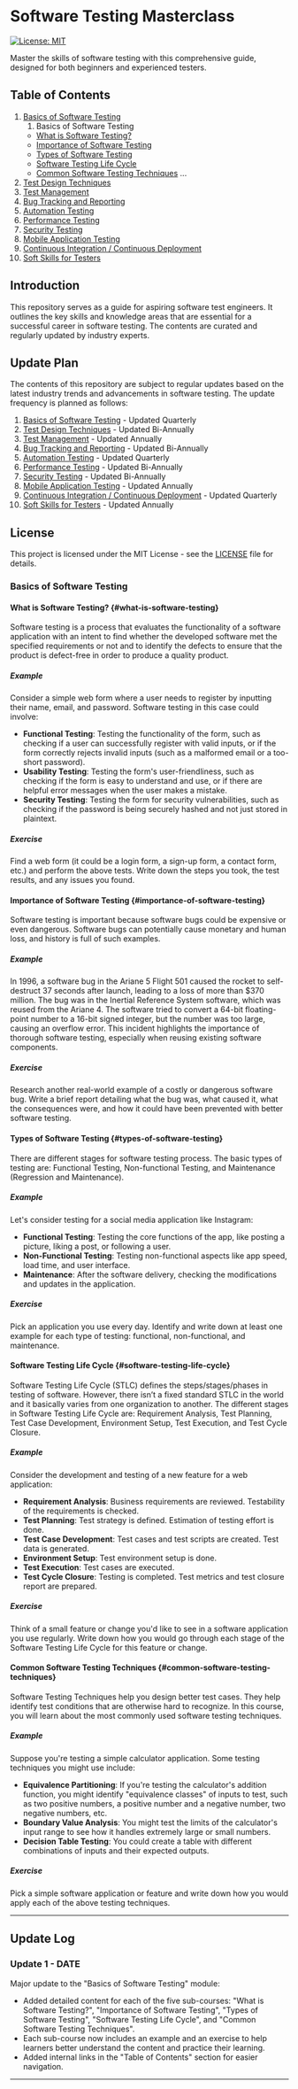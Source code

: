 # Software Testing Masterclass

[![License: MIT](https://img.shields.io/badge/License-MIT-yellow.svg)](https://opensource.org/licenses/MIT)

Master the skills of software testing with this comprehensive guide, designed for both beginners and experienced testers.

## Table of Contents

1. [Basics of Software Testing](./BasicsOfSoftwareTesting)
   1. Basics of Software Testing
    - [What is Software Testing?](#what-is-software-testing)
    - [Importance of Software Testing](#importance-of-software-testing)
    - [Types of Software Testing](#types-of-software-testing)
    - [Software Testing Life Cycle](#software-testing-life-cycle)
    - [Common Software Testing Techniques](#common-software-testing-techniques)
...
3. [Test Design Techniques](./TestDesignTechniques)
4. [Test Management](./TestManagement)
5. [Bug Tracking and Reporting](./BugTrackingAndReporting)
6. [Automation Testing](./AutomationTesting)
7. [Performance Testing](./PerformanceTesting)
8. [Security Testing](./SecurityTesting)
9. [Mobile Application Testing](./MobileApplicationTesting)
10. [Continuous Integration / Continuous Deployment](./ContinuousIntegrationContinuousDeployment)
11. [Soft Skills for Testers](./SoftSkillsForTesters)

## Introduction

This repository serves as a guide for aspiring software test engineers. It outlines the key skills and knowledge areas that are essential for a successful career in software testing. The contents are curated and regularly updated by industry experts.

## Update Plan

The contents of this repository are subject to regular updates based on the latest industry trends and advancements in software testing. The update frequency is planned as follows:

1. [Basics of Software Testing](./BasicsOfSoftwareTesting) - Updated Quarterly
2. [Test Design Techniques](./TestDesignTechniques) - Updated Bi-Annually
3. [Test Management](./TestManagement) - Updated Annually
4. [Bug Tracking and Reporting](./BugTrackingAndReporting) - Updated Bi-Annually
5. [Automation Testing](./AutomationTesting) - Updated Quarterly
6. [Performance Testing](./PerformanceTesting) - Updated Bi-Annually
7. [Security Testing](./SecurityTesting) - Updated Bi-Annually
8. [Mobile Application Testing](./MobileApplicationTesting) - Updated Annually
9. [Continuous Integration / Continuous Deployment](./ContinuousIntegrationContinuousDeployment) - Updated Quarterly
10. [Soft Skills for Testers](./SoftSkillsForTesters) - Updated Annually

## License

This project is licensed under the MIT License - see the [LICENSE](LICENSE) file for details.



### Basics of Software Testing

#### What is Software Testing? {#what-is-software-testing}

Software testing is a process that evaluates the functionality of a software application with an intent to find whether the developed software met the specified requirements or not and to identify the defects to ensure that the product is defect-free in order to produce a quality product.

##### Example

Consider a simple web form where a user needs to register by inputting their name, email, and password. Software testing in this case could involve:

- **Functional Testing**: Testing the functionality of the form, such as checking if a user can successfully register with valid inputs, or if the form correctly rejects invalid inputs (such as a malformed email or a too-short password).
- **Usability Testing**: Testing the form's user-friendliness, such as checking if the form is easy to understand and use, or if there are helpful error messages when the user makes a mistake.
- **Security Testing**: Testing the form for security vulnerabilities, such as checking if the password is being securely hashed and not just stored in plaintext.

##### Exercise

Find a web form (it could be a login form, a sign-up form, a contact form, etc.) and perform the above tests. Write down the steps you took, the test results, and any issues you found.

#### Importance of Software Testing {#importance-of-software-testing}

Software testing is important because software bugs could be expensive or even dangerous. Software bugs can potentially cause monetary and human loss, and history is full of such examples.

##### Example

In 1996, a software bug in the Ariane 5 Flight 501 caused the rocket to self-destruct 37 seconds after launch, leading to a loss of more than $370 million. The bug was in the Inertial Reference System software, which was reused from the Ariane 4. The software tried to convert a 64-bit floating-point number to a 16-bit signed integer, but the number was too large, causing an overflow error. This incident highlights the importance of thorough software testing, especially when reusing existing software components.

##### Exercise

Research another real-world example of a costly or dangerous software bug. Write a brief report detailing what the bug was, what caused it, what the consequences were, and how it could have been prevented with better software testing.

#### Types of Software Testing {#types-of-software-testing}

There are different stages for software testing process. The basic types of testing are: Functional Testing, Non-functional Testing, and Maintenance (Regression and Maintenance).

##### Example

Let's consider testing for a social media application like Instagram:

- **Functional Testing**: Testing the core functions of the app, like posting a picture, liking a post, or following a user.
- **Non-Functional Testing**: Testing non-functional aspects like app speed, load time, and user interface.
- **Maintenance**: After the software delivery, checking the modifications and updates in the application.

##### Exercise

Pick an application you use every day. Identify and write down at least one example for each type of testing: functional, non-functional, and maintenance.

#### Software Testing Life Cycle {#software-testing-life-cycle}

Software Testing Life Cycle (STLC) defines the steps/stages/phases in testing of software. However, there isn’t a fixed standard STLC in the world and it basically varies from one organization to another. The different stages in Software Testing Life Cycle are: Requirement Analysis, Test Planning, Test Case Development, Environment Setup, Test Execution, and Test Cycle Closure.

##### Example

Consider the development and testing of a new feature for a web application:

- **Requirement Analysis**: Business requirements are reviewed. Testability of the requirements is checked.
- **Test Planning**: Test strategy is defined. Estimation of testing effort is done.
- **Test Case Development**: Test cases and test scripts are created. Test data is generated.
- **Environment Setup**: Test environment setup is done.
- **Test Execution**: Test cases are executed.
- **Test Cycle Closure**: Testing is completed. Test metrics and test closure report are prepared.

##### Exercise

Think of a small feature or change you'd like to see in a software application you use regularly. Write down how you would go through each stage of the Software Testing Life Cycle for this feature or change.

#### Common Software Testing Techniques {#common-software-testing-techniques}

Software Testing Techniques help you design better test cases. They help identify test conditions that are otherwise hard to recognize. In this course, you will learn about the most commonly used software testing techniques.

##### Example

Suppose you're testing a simple calculator application. Some testing techniques you might use include:

- **Equivalence Partitioning**: If you're testing the calculator's addition function, you might identify "equivalence classes" of inputs to test, such as two positive numbers, a positive number and a negative number, two negative numbers, etc.
- **Boundary Value Analysis**: You might test the limits of the calculator's input range to see how it handles extremely large or small numbers.
- **Decision Table Testing**: You could create a table with different combinations of inputs and their expected outputs.

##### Exercise

Pick a simple software application or feature and write down how you would apply each of the above testing techniques.

---

## Update Log

### Update 1 - DATE

Major update to the "Basics of Software Testing" module:

- Added detailed content for each of the five sub-courses: "What is Software Testing?", "Importance of Software Testing", "Types of Software Testing", "Software Testing Life Cycle", and "Common Software Testing Techniques".
- Each sub-course now includes an example and an exercise to help learners better understand the content and practice their learning.
- Added internal links in the "Table of Contents" section for easier navigation.

---
